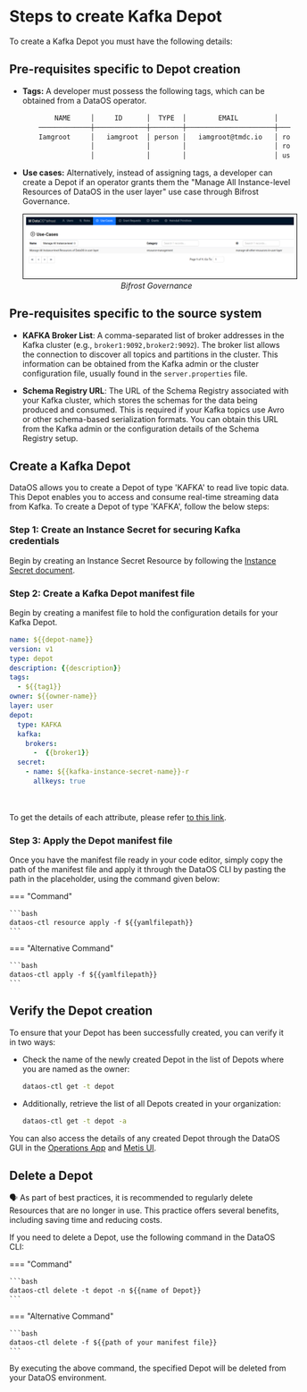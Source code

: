 # Steps to create Kafka Depot
To create a Kafka Depot you must have the following details:

## Pre-requisites specific to Depot creation

- **Tags:** A developer must possess the following tags, which can be obtained from a DataOS operator.

    ```bash
            NAME     │     ID      │  TYPE  │        EMAIL         │              TAGS               
        ─────────────┼─────────────┼────────┼──────────────────────┼─────────────────────────────────
        Iamgroot     │   iamgroot  │ person │   iamgroot@tmdc.io   │ roles:id:data-dev,                            
                     │             │        │                      │ roles:id:user,                  
                     │             │        │                      │ users:id:iamgroot  
    ```

- **Use cases:** Alternatively, instead of assigning tags, a developer can create a Depot if an operator grants them the "Manage All Instance-level Resources of DataOS in the user layer" use case through Bifrost Governance.

    <center>
    <img src="/resources/depot/usecase2.png" alt="Bifrost Governance" style="width:60rem; border: 1px solid black; padding: 5px;" />
    <figcaption><i>Bifrost Governance</i></figcaption>
    </center>

## Pre-requisites specific to the source system

- **KAFKA Broker List**: A comma-separated list of broker addresses in the Kafka cluster (e.g., `broker1:9092,broker2:9092`). The broker list allows the connection to discover all topics and partitions in the cluster. This information can be obtained from the Kafka admin or the cluster configuration file, usually found in the `server.properties` file.

- **Schema Registry URL**: The URL of the Schema Registry associated with your Kafka cluster, which stores the schemas for the data being produced and consumed. This is required if your Kafka topics use Avro or other schema-based serialization formats. You can obtain this URL from the Kafka admin or the configuration details of the Schema Registry setup.

## Create a Kafka Depot

DataOS allows you to create a Depot of type 'KAFKA' to read live topic data. This Depot enables you to access and consume real-time streaming data from Kafka. To create a Depot of type 'KAFKA', follow the below steps:

### **Step 1: Create an Instance Secret for securing Kafka credentials**

Begin by creating an Instance Secret Resource by following the [Instance Secret document](/resources/instance_secret/data_sources/kafka/).

### **Step 2: Create a Kafka Depot manifest file**

Begin by creating a manifest file to hold the configuration details for your Kafka Depot.


```yaml
name: ${{depot-name}}
version: v1
type: depot
description: {{description}}
tags:
  - ${{tag1}}
owner: ${{owner-name}}
layer: user
depot:
  type: KAFKA
  kafka:
    brokers:
      -  {{broker1}}
  secret:
    - name: ${{kafka-instance-secret-name}}-r
      allkeys: true

 
```
To get the details of each attribute, please refer [to this link](/resources/depot/configurations).

### **Step 3: Apply the Depot manifest file**

Once you have the manifest file ready in your code editor, simply copy the path of the manifest file and apply it through the DataOS CLI by pasting the path in the placeholder, using the command given below:

=== "Command"

    ```bash
    dataos-ctl resource apply -f ${{yamlfilepath}}
    ```

=== "Alternative Command"

    ```bash
    dataos-ctl apply -f ${{yamlfilepath}}
    ```



## Verify the Depot creation

To ensure that your Depot has been successfully created, you can verify it in two ways:

- Check the name of the newly created Depot in the list of Depots where you are named as the owner:

    ```bash
    dataos-ctl get -t depot
    ```

- Additionally, retrieve the list of all Depots created in your organization:

    ```bash
    dataos-ctl get -t depot -a
    ```

You can also access the details of any created Depot through the DataOS GUI in the [Operations App](/interfaces/operations/) and [Metis UI](/interfaces/metis/).

## Delete a Depot

<aside class="callout">
🗣️ As part of best practices, it is recommended to regularly delete Resources that are no longer in use. This practice offers several benefits, including saving time and reducing costs.
</aside>

If you need to delete a Depot, use the following command in the DataOS CLI:

=== "Command"

    ```bash 
    dataos-ctl delete -t depot -n ${{name of Depot}}
    ```

=== "Alternative Command"

    ```bash 
    dataos-ctl delete -f ${{path of your manifest file}}
    ```


By executing the above command, the specified Depot will be deleted from your DataOS environment.

